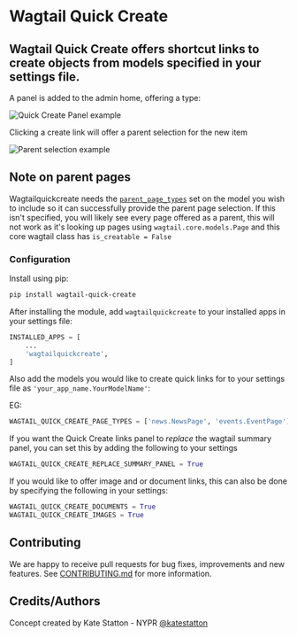 # Wagtail Quick Create

## Wagtail Quick Create offers shortcut links to create objects from models specified in your settings file.

A panel is added to the admin home, offering a type:

![Quick Create Panel example](./docs/images/dashboard.png)

Clicking a create link will offer a parent selection for the new item

![Parent selection example](./docs/images/create.png)

## Note on parent pages

Wagtailquickcreate needs the [`parent_page_types`](http://docs.wagtail.io/en/v2.5.1/reference/pages/model_reference.html#wagtail.core.models.Page.parent_page_types) set on the model you wish to include so it can successfully provide the parent page selection. If this isn't specified, you will likely see every page offered as a parent, this will not work as it's looking up pages using `wagtail.core.models.Page` and this core wagtail class has `is_creatable = False`

### Configuration

Install using pip:

```bash
pip install wagtail-quick-create
```

After installing the module, add `wagtailquickcreate` to your installed apps in your settings file:

```python
INSTALLED_APPS = [
    ...
    'wagtailquickcreate',
]
```

Also add the models you would like to create quick links for to your settings file as `'your_app_name.YourModelName'`:

EG:

```python
WAGTAIL_QUICK_CREATE_PAGE_TYPES = ['news.NewsPage', 'events.EventPage']
```

If you want the Quick Create links panel to _replace_ the wagtail summary panel, you can set this by adding the following to your settings

```python
WAGTAIL_QUICK_CREATE_REPLACE_SUMMARY_PANEL = True
```

If you would like to offer image and or document links, this can also be done by specifying the following in your settings:

```python
WAGTAIL_QUICK_CREATE_DOCUMENTS = True
WAGTAIL_QUICK_CREATE_IMAGES = True
```

## Contributing

We are happy to receive pull requests for bug fixes, improvements and new features. See [CONTRIBUTING.md](./docs/CONTRIBUTING.md) for more information.

## Credits/Authors

Concept created by Kate Statton - NYPR [@katestatton](https://twitter.com/katestatton)
